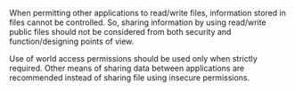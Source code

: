 When permitting other applications to read/write files, information stored in files cannot be controlled. So, sharing information by using read/write public files should not be considered from both security and function/designing points of view.

Use of world access permissions should be used only when strictly required. Other means of sharing data between applications are recommended instead of sharing file using insecure permissions.